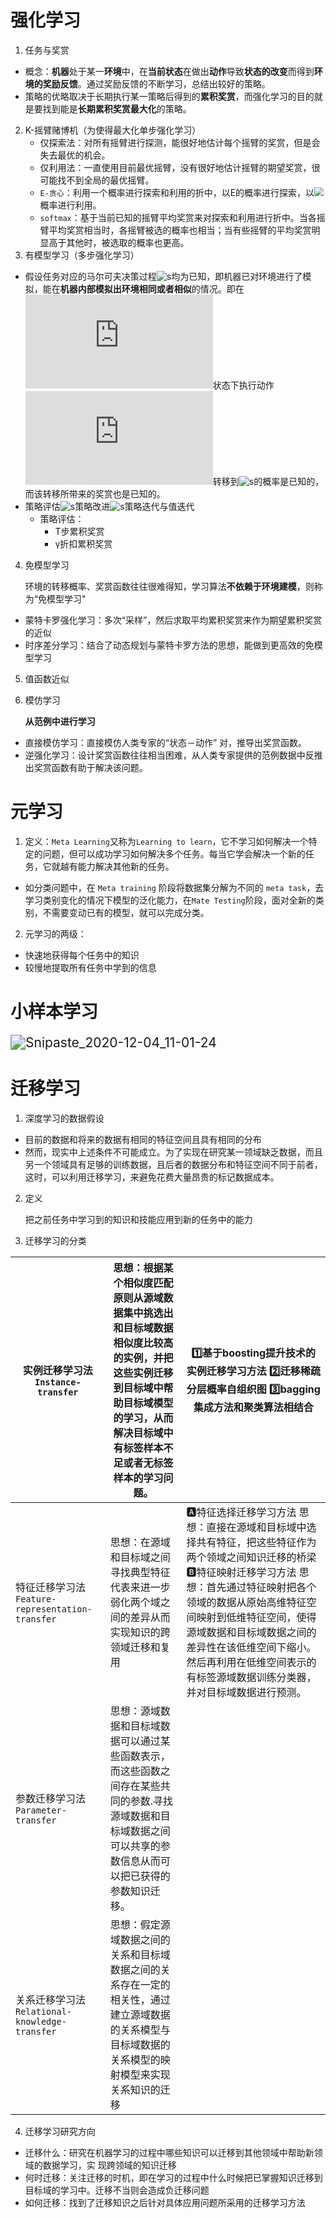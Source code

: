# 强化学习

1. 任务与奖赏

- 概念：**机器**处于某一**环境**中，在**当前状态**在做出**动作**导致**状态的改变**而得到**环境的奖励反馈**。通过奖励反馈的不断学习，总结出较好的策略。
- 策略的优略取决于长期执行某一策略后得到的**累积奖赏**，而强化学习的目的就是要找到能是**长期累积奖赏最大化**的策略。

2. K-摇臂赌博机（为使得最大化单步强化学习）
   - 仅探索法：对所有摇臂进行探测，能很好地估计每个摇臂的奖赏，但是会失去最优的机会。
   - 仅利用法：一直使用目前最优摇臂，没有很好地估计摇臂的期望奖赏，很可能找不到全局的最优摇臂。
   - `E-贪心`：利用一个概率进行探索和利用的折中，以E的概率进行探索，以<img src="https://latex.codecogs.com/svg.latex?\1-E" style="zoom:90%;" />概率进行利用。
   - `softmax`：基于当前已知的摇臂平均奖赏来对探索和利用进行折中。当各摇臂平均奖赏相当时，各摇臂被选的概率也相当；当有些摇臂的平均奖赏明显高于其他时，被选取的概率也更高。
3. 有模型学习（多步强化学习）

- 假设任务对应的马尔可夫决策过程![s](https://latex.codecogs.com/png.latex?E=<X,A,P,R>>)均为已知，即机器已对环境进行了模拟，能在**机器内部模拟出环境相同或者相似**的情况。即在![s](https://latex.codecogs.com/png.latex?x)状态下执行动作![s](https://latex.codecogs.com/png.latex?a)转移到![s](https://latex.codecogs.com/png.latex?{x}')的概率是已知的，而该转移所带来的奖赏也是已知的。
- 策略评估![s](https://latex.codecogs.com/png.latex?\rightarrow )策略改进![s](https://latex.codecogs.com/png.latex?\rightarrow )策略迭代与值迭代
  - 策略评估：
    - T步累积奖赏
    - γ折扣累积奖赏

4. 免模型学习

   环境的转移概率、奖赏函数往往很难得知，学习算法**不依赖于环境建模**，则称为“免模型学习"

- 蒙特卡罗强化学习：多次“采样”，然后求取平均累积奖赏来作为期望累积奖赏的近似
- 时序差分学习：结合了动态规划与蒙特卡罗方法的思想，能做到更高效的免模型学习

5. 值函数近似

6. 模仿学习

   **从范例中进行学习**

- 直接模仿学习：直接模仿人类专家的“状态－动作” 对，推导出奖赏函数。
- 逆强化学习：设计奖赏函数往往相当困难，从人类专家提供的范例数据中反推出奖赏函数有助于解决该问题。

# 元学习

1. 定义：`Meta Learning`又称为`Learning to learn`，它不学习如何解决一个特定的问题，但可以成功学习如何解决多个任务。每当它学会解决一个新的任务，它就越有能力解决其他新的任务。

- 如分类问题中，在 `Meta training` 阶段将数据集分解为不同的 `meta task`，去学习类别变化的情况下模型的泛化能力，在`Mate Testing`阶段，面对全新的类别，不需要变动已有的模型，就可以完成分类。

2. 元学习的两级：

- 快速地获得每个任务中的知识
- 较慢地提取所有任务中学到的信息

# 小样本学习

<img src="https://tvax3.sinaimg.cn/large/005tpOh1ly1glbn5fzzoej30o80kn0yh.jpg#" alt="Snipaste_2020-12-04_11-01-24" style="zoom:150%;" />

# 迁移学习

1. 深度学习的数据假设

- 目前的数据和将来的数据有相同的特征空间且具有相同的分布
- 然而，现实中上述条件不可能成立。为了实现在研究某一领域缺乏数据，而且另一个领域具有足够的训练数据，且后者的数据分布和特征空间不同于前者，这时，可以利用迁移学习，来避免花费大量昂贵的标记数据成本。

 

2. 定义

   把之前任务中学习到的知识和技能应用到新的任务中的能力

 

3. 迁移学习的分类

| 实例迁移学习法`Instance-transfer`                | 思想：根据某个相似度匹配原则从源域数据集中挑选出和目标域数据相似度比较高的实例，并把这些实例迁移到目标域中帮助目标域模型的学习，从而解决目标域中有标签样本不足或者无标签样本的学习问题。 | 1️⃣基于boosting提升技术的实例迁移学习方法                                                                      2️⃣迁移稀疏分层概率自组织图                  3️⃣bagging集成方法和聚类算法相结合 |
| ------------------------------------------------ | ------------------------------------------------------------ | ------------------------------------------------------------ |
| 特征迁移学习法`Feature-representation-transfer ` | 思想：在源域和目标域之间寻找典型特征代表来进一步弱化两个域之间的差异从而实现知识的跨领域迁移和复用 | 🅰特征选择迁移学习方法                                 思想：直接在源域和目标域中选择共有特征，把这些特征作为两个领域之间知识迁移的桥梁  🅱特征映射迁移学习方法                                  思想：首先通过特征映射把各个领域的数据从原始高维特征空间映射到低维特征空间，使得源域数据和目标域数据之间的差异性在该低维空间下缩小。然后再利用在低维空间表示的有标签源域数据训练分类器，并对目标域数据进行预测。 |
| 参数迁移学习法`Parameter-transfer`               | 思想：源域数据和目标域数据可以通过某些函数表示，而这些函数之间存在某些共同的参数.寻找源域数据和目标域数据之间可以共享的参数信息从而可以把已获得的参数知识迁移。 |                                                              |
| 关系迁移学习法`Relational-knowledge-transfer  `  | 思想：假定源域数据之间的关系和目标域数据之间的关系存在一定的相关性，通过建立源域数据的关系模型与目标域数据的关系模型的映射模型来实现关系知识的迁移 |                                                              |

 

4. 迁移学习研究方向

- 迁移什么：研究在机器学习的过程中哪些知识可以迁移到其他领域中帮助新领域的数据学习，实    现跨领域的知识迁移
- 何时迁移：关注迁移的时机，即在学习的过程中什么时候把已掌握知识迁移到目标域的学习中。迁移不当则会造成负迁移问题
- 如何迁移：找到了迁移知识之后针对具体应用问题所采用的迁移学习方法